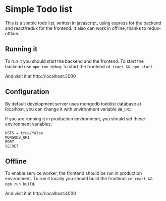 # Simple Todo list

This is a simple todo list, written in javascript, using express for the backend and react/redux for the frontend.
It also can work in offline, thanks to redux-offline.

## Running it

To run it you should start the backend and the frontend.
To start the backend use `npm run debug`
To start the frontend `cd react && npm start`

And visit it at http://localhost:3000

## Configuration

By default development server uses mongodb todolist database at localhost, you can change it with environment variable `DB_URI`

If you are running it in production environment, you should set these environment variables:

```
HSTS = true/false
MONGODB_URI
PORT
SECRET
```

## Offline

To enable service worker, the frontend should be run in production environment.
To run it locally you should build the frontend: `cd react && npm run build`.

And visit it at http://localhost:4000
